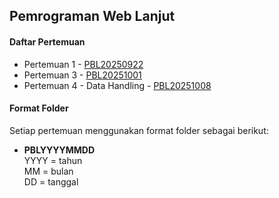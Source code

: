 ## Pemrograman Web Lanjut

#### Daftar Pertemuan
- Pertemuan 1 - [PBL20250922](/PBL20250922)
- Pertemuan 3 - [PBL20251001](/PBL20251001)
- Pertemuan 4 - Data Handling - [PBL20251008](/PBL20251008)

#### Format Folder
Setiap pertemuan menggunakan format folder sebagai berikut:
- **PBLYYYYMMDD**  
  YYYY = tahun  
  MM = bulan  
  DD = tanggal